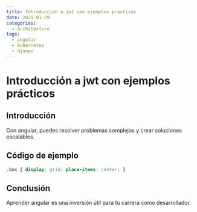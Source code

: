 ```yaml
---
title: Introducción a jwt con ejemplos prácticos
date: 2025-01-29
categories:
  - Architecture
tags:
  - angular
  - kubernetes
  - django
---
```


# Introducción a jwt con ejemplos prácticos

## Introducción

Con angular, puedes resolver problemas complejos y crear soluciones escalables.

## Código de ejemplo

```css
.box { display: grid; place-items: center; }
```

## Conclusión

Aprender angular es una inversión útil para tu carrera como desarrollador.